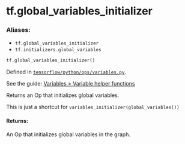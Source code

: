 <div itemscope itemtype="http://developers.google.com/ReferenceObject">
<meta itemprop="name" content="tf.global_variables_initializer" />
</div>

# tf.global_variables_initializer

### Aliases:

* `tf.global_variables_initializer`
* `tf.initializers.global_variables`

``` python
tf.global_variables_initializer()
```



Defined in [`tensorflow/python/ops/variables.py`](https://www.tensorflow.org/code/tensorflow/python/ops/variables.py).

See the guide: [Variables > Variable helper functions](../../../api_guides/python/state_ops.md#Variable_helper_functions)

Returns an Op that initializes global variables.

This is just a shortcut for `variables_initializer(global_variables())`

#### Returns:

An Op that initializes global variables in the graph.